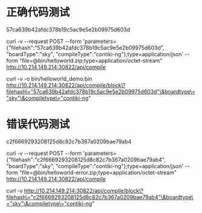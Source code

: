 # 正确代码测试

57ca639b42afdc378b19c5ac9e5e2b09975d603d

curl -v --request POST --form 'parameters={"filehash":"57ca639b42afdc378b19c5ac9e5e2b09975d603d", "boardType":"sky", "compileType":"contiki-ng"};type=application/json' --form "file=@bin/helloworld.zip;type=application/octet-stream"  http://10.214.149.214:30822/api/compile

curl -v -o bin/helloworld_demo.bin http://10.214.149.214:30822/api/compile/block\?filehash\="57ca639b42afdc378b19c5ac9e5e2b09975d603d"\&boardtype\="sky"\&compiletype\="contiki-ng"

# 错误代码测试

c2f6669293208125d8c82c7b367a0209bae79ab4

curl -v --request POST --form 'parameters={"filehash":"c2f6669293208125d8c82c7b367a0209bae79ab4", "boardType":"sky", "compileType":"contiki-ng"};type=application/json' --form "file=@bin/helloworld-error.zip;type=application/octet-stream"  http://10.214.149.214:30822/api/compile

curl -v http://10.214.149.214:30822/api/compile/block\?filehash\="c2f6669293208125d8c82c7b367a0209bae79ab4"\&boardtype\="sky"\&compiletype\="contiki-ng"

